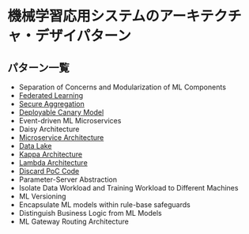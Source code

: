 # 機械学習応用システムのアーキテクチャ・デザイパターン

## パターン一覧 

- Separation of Concerns and Modularization of ML Components
- [Federated Learning](./federated_learning/)
- [Secure Aggregation](./secure_aggregation/)
- [Deployable Canary Model](./deployable_canary_model/)
- Event-driven ML Microservices
- Daisy Architecture
- [Microservice Architecture](./microservice_architecture/)
- [Data Lake](./data_lake/)
- [Kappa Architecture](./kappa_architecture/)
- [Lambda Architecture](./lambda_architecture/)
- [Discard PoC Code](./discard_poc_code/)
- Parameter-Server Abstraction
- Isolate Data Workload and Training Workload to Different Machines
- ML Versioning
- Encapsulate ML models within rule-base safeguards
- Distinguish Business Logic from ML Models
- ML Gateway Routing Architecture
